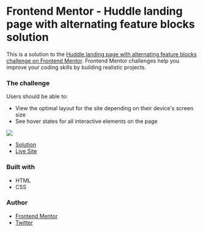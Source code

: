 # Frontend Mentor - Huddle landing page with alternating feature blocks solution

This is a solution to the [Huddle landing page with alternating feature blocks challenge on Frontend Mentor](https://www.frontendmentor.io/challenges/huddle-landing-page-with-alternating-feature-blocks-5ca5f5981e82137ec91a5100). Frontend Mentor challenges help you improve your coding skills by building realistic projects. 

### The challenge

Users should be able to:

- View the optimal layout for the site depending on their device's screen size
- See hover states for all interactive elements on the page

![](./screenshot.jpg)


- [Solution](https://your-solution-url.com)
- [Live Site](https://your-live-site-url.com)

### Built with

- HTML
- CSS

### Author

- [Frontend Mentor]()
- [Twitter]()